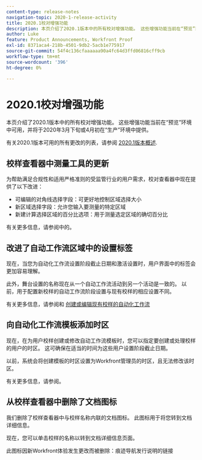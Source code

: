 ```yaml
---
content-type: release-notes
navigation-topic: 2020-1-release-activity
title: 2020.1校对增强功能
description: 本页介绍了2020.1版本中的所有校对增强功能。 这些增强功能当前在“预览”环境中可用，并将于2020年3月下旬或4月初在“生产”环境中提供。
author: Luke
feature: Product Announcements, Workfront Proof
exl-id: 8371aca4-218b-4501-9db2-5acb1e775917
source-git-commit: 54f4c136cfaaaaaa90a4fc64d3ffd06816cff9cb
workflow-type: tm+mt
source-wordcount: '396'
ht-degree: 0%

---
```


# 2020.1校对增强功能

本页介绍了2020.1版本中的所有校对增强功能。 这些增强功能当前在“预览”环境中可用，并将于2020年3月下旬或4月初在“生产”环境中提供。

有关2020.1版本可用的所有更改的列表，请参阅 [2020.1版本概述](../../../product-announcements/product-releases/2020.1-release-activity/2020.1-release-overview.md).

## 校样查看器中测量工具的更新

为帮助满足合规性和适用严格准则的受监管行业的用户需求，校对查看器中现在提供了以下改进：

* 可编辑的对角线选择字段：可更好地控制区域选择大小
* 新区域选择字段：允许您输入要测量的特定区域
* 新建计算选择区域的百分比选项：用于测量选定区域的确切百分比

有关更多信息，请参阅中的。

## 改进了自动工作流区域中的设置标签

现在，当您为自动化工作流设置阶段截止日期和激活设置时，用户界面中的标签会更加容易理解。

此外，舞台设置的名称现在从一个自动工作流活动到另一个活动是一致的。 以前，用于配置新校样的自动工作流阶段设置与现有校样的相应设置不同。

有关更多信息，请参阅和 [创建或编辑现有校样的自动化工作流](../../../review-and-approve-work/proofing/managing-proofs-within-workfront/create-edit-automated-workflow-existing-proof.md)

## 向自动化工作流模板添加时区

现在，在为用户校样创建或修改自动工作流模板时，您可以指定要创建或处理校样的用户的时区。 这可确保在适当的时间为这些用户设置阶段截止日期。

以前，系统会将创建模板的时区设置为Workfront管理员的时区，且无法修改该时区。

有关更多信息，请参阅。

## 从校样查看器中删除了文档图标

我们删除了校样查看器中与校样名称内联的文档图标。 此图标用于将您转到文档详细信息。

现在，您可以单击校样的名称以转到文档详细信息页面。

此图标因新Workfront体验发生更改而被删除：痕迹导航发行说明的链接
